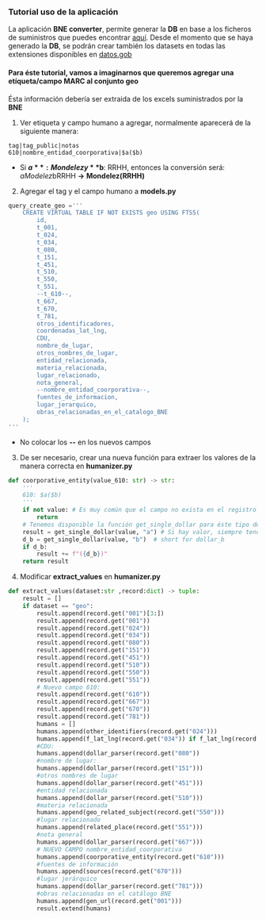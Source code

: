 ### Tutorial uso de la aplicación

La aplicación **BNE converter**, permite generar la **DB** en base a los ficheros de suministros que puedes encontrar [aquí](https://www.bne.es/es/servicios/servicios-para-bibliotecarios/suministro-registros/descarga-ficheros). Desde el momento que se haya generado la **DB**, se podrán crear también los datasets en todas las extensiones disponibles en [datos.gob](https://datos.gob.es/es/catalogo/ea0019768-catalogo-de-autoridades-geografico)

#### Para éste tutorial, vamos a imaginarnos que queremos agregar una etíqueta/campo MARC al conjunto geo

Ésta información debería ser extraida de los excels suministrados por la **BNE**

1. Ver etiqueta y campo humano a agregar, normalmente aparecerá de la siguiente manera:
```
tag|tag_public|notas
610|nombre_entidad_coorporativa|$a($b)
```
* Si **$a**: Mondelez y **$b**: RRHH, entonces la conversión será: $aModelez$bRRHH **->** **Mondelez(RRHH)**

2. Agregar el tag y el campo humano a **models.py**
```python
query_create_geo ='''
    CREATE VIRTUAL TABLE IF NOT EXISTS geo USING FTS5(
        id,
        t_001,
        t_024,
        t_034,
        t_080,
        t_151,
        t_451,
        t_510,
        t_550,
        t_551,
        --t_610--,
        t_667,
        t_670,
        t_781,
        otros_identificadores,
        coordenadas_lat_lng,
        CDU,
        nombre_de_lugar,
        otros_nombres_de_lugar,
        entidad_relacionada,
        materia_relacionada,
        lugar_relacionado,
        nota_general,
        --nombre_entidad_coorporativa--,
        fuentes_de_informacion,
        lugar_jerarquico,
        obras_relacionadas_en_el_catalogo_BNE
    );
'''
```
* No colocar los **--** en los nuevos campos

3. De ser necesario, crear una nueva función para extraer los valores de la manera correcta en **humanizer.py**
```python
def coorporative_entity(value_610: str) -> str:
    '''
    610: $a($b)
    '''
    if not value: # Es muy común que el campo no exista en el registro consultado
        return 
    # Tenemos disponible la función get_single_dollar para éste tipo de casos:
    result = get_single_dollar(value, "a") # Si hay valor, siempre tendrán $a
    d_b = get_single_dollar(value, "b")  # short for dollar_b
    if d_b:
        result += f"({d_b})"
    return result
```

4. Modificar **extract_values** en **humanizer.py**
```python
def extract_values(dataset:str ,record:dict) -> tuple:
    result = []
    if dataset == "geo":
        result.append(record.get("001")[3:])
        result.append(record.get("001"))
        result.append(record.get("024"))
        result.append(record.get("034"))
        result.append(record.get("080"))
        result.append(record.get("151"))
        result.append(record.get("451"))
        result.append(record.get("510"))
        result.append(record.get("550"))
        result.append(record.get("551"))
        # Nuevo campo 610:
        result.append(record.get("610"))
        result.append(record.get("667"))
        result.append(record.get("670"))
        result.append(record.get("781"))
        humans = []
        humans.append(other_identifiers(record.get("024")))
        humans.append(f_lat_lng(record.get("034")) if f_lat_lng(record.get("034")) else None)
        #CDU:
        humans.append(dollar_parser(record.get("080"))
        #nombre de lugar:
        humans.append(dollar_parser(record.get("151")))
        #otros nombres de lugar
        humans.append(dollar_parser(record.get("451")))
        #entidad relacionada
        humans.append(dollar_parser(record.get("510")))
        #materia relacionada
        humans.append(geo_related_subject(record.get("550")))
        #lugar relacionado
        humans.append(related_place(record.get("551")))
        #nota general
        humans.append(dollar_parser(record.get("667")))
        # NUEVO CAMPO nombre_entidad_coorporativa
        humans.append(coorporative_entity(record.get("610")))
        #fuentes de información
        humans.append(sources(record.get("670")))
        #lugar jerárquico
        humans.append(dollar_parser(record.get("781")))
        #obras relacionadas en el catálogo BNE
        humans.append(gen_url(record.get("001")))
        result.extend(humans)
```